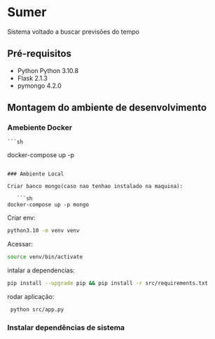 # Sumer

Sistema voltado a buscar previsões do tempo

## Pré-requisitos
- Python Python 3.10.8
- Flask 2.1.3
- pymongo 4.2.0

## Montagem do ambiente de desenvolvimento

### Amebiente Docker 

    ```sh
docker-compose up -p
```

### Ambiente Local

Criar banco mongo(caso nao tenhao instalado na maquina):

   ```sh
docker-compose up -p mongo
```

Criar env: 
```sh
python3.10 -m venv venv
```

Acessar:

```sh
source venv/bin/activate
```
intalar a dependencias:

```sh
pip install --upgrade pip && pip install -r src/requirements.txt
```

rodar aplicação:

```sh
 python src/app.py
```
### Instalar dependências de sistema
